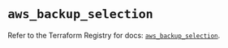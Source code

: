 # `aws_backup_selection`

Refer to the Terraform Registry for docs: [`aws_backup_selection`](https://registry.terraform.io/providers/hashicorp/aws/6.7.0/docs/resources/backup_selection).
